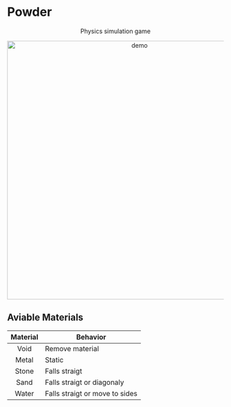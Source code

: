 # Powder
<div align="center">
  
  Physics simulation game
  
  <img src="https://github.com/user-attachments/assets/982d07d9-8281-48e7-a27c-a488ea1b4a12" alt="demo" width="600"/>
</div>
  

## Aviable Materials

| Material   | Behavior                       |
|:----------:|--------------------------------|
| Void       | Remove material                |
| Metal      | Static                         |
| Stone      | Falls straigt                  |
| Sand       | Falls straigt or diagonaly     |
| Water      | Falls straigt or move to sides |
